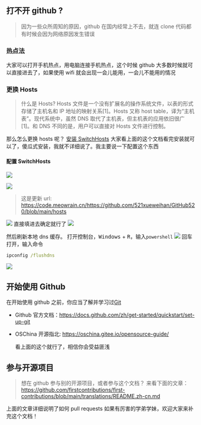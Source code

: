 ## 打不开 github ?

> 因为一些众所周知的原因，github 在国内经常上不去，就连 clone 代码都有时候会因为网络原因发生错误

### 热点法

大家可以打开手机热点，用电脑连接手机热点，这个时候 github 大多数时候就可以直接进去了，如果使用 wifi 就会出现一会儿能用，一会儿不能用的情况

### 更换 Hosts

> 什么是 Hosts?
> Hosts 文件是一个没有扩展名的操作系统文件，以表的形式存储了主机名和 IP 地址的映射关系[1]。Hosts 又称 host table，译为“主机表”。现代系统中，虽然 DNS 取代了主机表，但主机表的应用依旧很广[1]。和 DNS 不同的是，用户可以直接对 Hosts 文件进行控制。

那么怎么更换 hosts 呢？
[安装 SwitchHosts](https://cloud.tencent.com/developer/article/1408956)
大家看上面的这个文档看完安装就可以了，傻瓜式安装，我就不详细说了。我主要说一下配置这个东西

#### 配置 SwitchHosts

![](https://static.meowrain.cn/i/2023/04/01/tywz3y-3.webp)

![](https://static.meowrain.cn/i/2023/04/01/tz45k6-3.webp)

> 这是更新 url: https://code.meowrain.cn/https://github.com/521xueweihan/GitHub520/blob/main/hosts

![](https://static.meowrain.cn/i/2023/04/01/tzoth0-3.webp)
直接填进去确定就行了
![](https://static.meowrain.cn/i/2023/04/01/u07q8i-3.webp)

然后刷新本地 dns 缓存。
打开控制台，<kbd>Windows</kbd> + <kbd>R</kbd>，输入`powershell`
![](https://static.meowrain.cn/i/2023/04/01/u0repf-3.webp)
回车打开，输入命令

```cmd
ipconfig /flushdns
```

![](https://static.meowrain.cn/i/2023/04/01/u0xap3-3.webp)

## 开始使用 Github

在开始使用 github 之前，你应当了解并学习过[Git](/tools-learn/git-learn.md)

- Github 官方文档：https://docs.github.com/zh/get-started/quickstart/set-up-git
- OSChina 开源指北: https://oschina.gitee.io/opensource-guide/

  看上面的这个就行了，相信你会受益匪浅

## 参与开源项目

> 想在 github 参与别的开源项目，或者参与这个文档？
> 来看下面的文章：
> https://github.com/firstcontributions/first-contributions/blob/main/translations/README.zh-cn.md

上面的文章详细说明了如何 pull requests
如果有厉害的学弟学妹，欢迎大家来补充这个文档！
